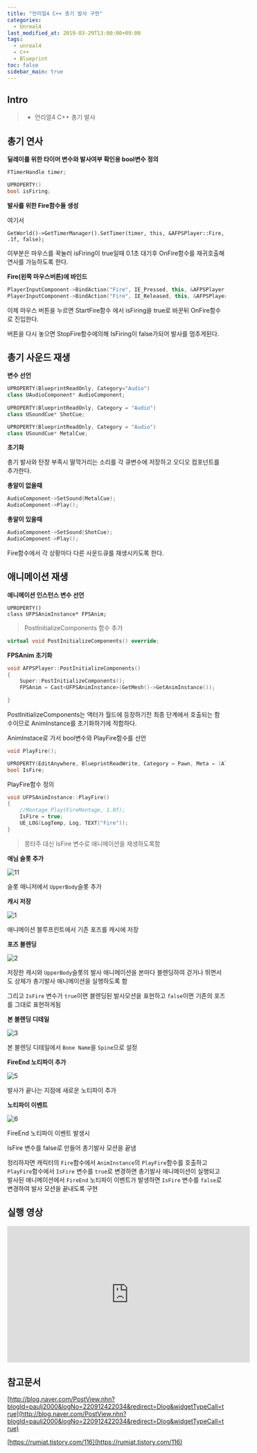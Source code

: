 ```yaml
---
title: "언리얼4 C++ 총기 발사 구현"
categories: 
  - Unreal4
last_modified_at: 2019-03-29T13:00:00+09:00
tags: 
  - unreal4 
  - C++
  - Blueprint
toc: false
sidebar_main: true
---
```


## Intro

> - 언리얼4 C++ 총기 발사

## 총기 연사

**딜레이를 위한 타이머 변수와 발사여부 확인용 bool변수 정의**
```cpp
FTimerHandle timer;

UPROPERTY()
bool isFiring;
```

**발사를 위한 Fire함수들 생성**

<script src="https://gist.github.com/lesslate/04a0ca076c76d6df8cff5810ddb787e2.js"></script>

여기서
```
GetWorld()->GetTimerManager().SetTimer(timer, this, &AFPSPlayer::Fire, .1f, false);
```
이부분은 마우스를 꾹눌러 isFiring이 true일때 0.1초 대기후 OnFire함수를 재귀호출해 연사를 가능하도록 한다.

**Fire(왼쪽 마우스버튼)에 바인드**

```cpp
PlayerInputComponent->BindAction("Fire", IE_Pressed, this, &AFPSPlayer::StartFire);
PlayerInputComponent->BindAction("Fire", IE_Released, this, &AFPSPlayer::StopFire);
```

이제 마우스 버튼을 누르면 StartFire함수 에서 isFiring을 true로 바꾼뒤 OnFire함수로 진입한다.

버튼을 다시 놓으면 StopFire함수에의해 IsFiring이 false가되어 발사를 멈추게된다.

## 총기 사운드 재생

**변수 선언**
```cpp
UPROPERTY(BlueprintReadOnly, Category="Audio")
class UAudioComponent* AudioComponent;
	
UPROPERTY(BlueprintReadOnly, Category = "Audio")
class USoundCue* ShotCue;

UPROPERTY(BlueprintReadOnly, Category = "Audio")
class USoundCue* MetalCue;

```

**초기화**

<script src="https://gist.github.com/lesslate/1858e980fdcb86ef2bf6c3a842cbd65c.js"></script>

총기 발사와 탄창 부족시 딸깍거리는 소리를 각 큐변수에 저장하고 오디오 컴포넌트를 추가한다.

**총알이 없을때**

```cpp
AudioComponent->SetSound(MetalCue);
AudioComponent->Play();
```

**총알이 있을때**

```cpp
AudioComponent->SetSound(ShotCue);
AudioComponent->Play();
```

Fire함수에서 각 상황마다 다른 사운드큐를 재생시키도록 한다.

## 애니메이션 재생

**애니메이션 인스턴스 변수 선언**

```
UPROPERTY()
class UFPSAnimInstance* FPSAnim;
```

> PostInitializeComponents 함수 추가

```cpp
virtual void PostInitializeComponents() override;
```

**FPSAnim 초기화**

```cpp
void AFPSPlayer::PostInitializeComponents()
{
	Super::PostInitializeComponents();
	FPSAnim = Cast<UFPSAnimInstance>(GetMesh()->GetAnimInstance());
	
}
```
PostInitializeComponents는 액터가 월드에 등장하기전 최종 단계에서 호출되는 함수이므로 AnimInstance를 초기화하기에 적합하다.


AnimInstace로 가서 bool변수와 PlayFire함수를 선언

```cpp
void PlayFire();

UPROPERTY(EditAnywhere, BlueprintReadWrite, Category = Pawn, Meta = (AllowPrivateAccess = true))
bool IsFire;
```

PlayFire함수 정의

```cpp
void UFPSAnimInstance::PlayFire()
{
	//Montage_Play(FireMontage, 1.0f);
	IsFire = true;
	UE_LOG(LogTemp, Log, TEXT("Fire"));
}
```

> 몽타주 대신 IsFire 변수로 애니메이션을 재생하도록함


**애님 슬롯 추가**

![11](https://github.com/lesslate/lesslate.github.io/blob/master/assets/img/Unreal/rapidFire/4.png?raw=true)

슬롯 매니저에서 `UpperBody`슬롯 추가

**캐시 저장**

![1](https://github.com/lesslate/lesslate.github.io/blob/master/assets/img/Unreal/rapidFire/1.png?raw=true)

애니메이션 블루프린트에서 기존 포즈를 캐시에 저장


**포즈 블렌딩**

![2](https://github.com/lesslate/lesslate.github.io/blob/master/assets/img/Unreal/rapidFire/2.png?raw=true)

저장한 캐시와 `UpperBody`슬롯의 발사 애니메이션을 본마다 블렌딩하여 걷거나 뛰면서도 상체가 총기발사 애니메이션을 실행하도록 함

그리고 `IsFire` 변수가 `true`이면 블렌딩된 발사모션을 표현하고 `false`이면 기존의 포즈를 그대로 표현하게됨

**본 블렌딩 디테일**

![3](https://github.com/lesslate/lesslate.github.io/blob/master/assets/img/Unreal/rapidFire/3.png?raw=true)

본 블렌딩 디테일에서 `Bone Name`을 `Spine`으로 설정

**FireEnd 노티파이 추가**

![5](https://github.com/lesslate/lesslate.github.io/blob/master/assets/img/Unreal/rapidFire/5.png?raw=true)

발사가 끝나는 지점에 새로운 노티파이 추가

**노티파이 이벤트**

![6](https://github.com/lesslate/lesslate.github.io/blob/master/assets/img/Unreal/rapidFire/6.png?raw=true)

FireEnd 노티파이 이벤트 발생시

IsFire 변수를 false로 만들어 총기발사 모션을 끝냄

정리하자면 캐릭터의 `Fire`함수에서 `AnimInstance`의 `PlayFire`함수를 호출하고 `PlayFire`함수에서 
`IsFire` 변수를 `true`로 변경하면 총기발사 애니메이션이 실행되고 발사된 애니메이션에서
`FireEnd` 노티파이 이벤트가 발생하면 `IsFire` 변수를 `false`로 변경하여 발사 모션을 끝내도록 구현

<script src="https://gist.github.com/lesslate/dbef827b56580df28a90d51c325f650d.js"></script>

## 실행 영상

<iframe width="560" height="315" src="https://www.youtube.com/embed/zS-wrhz8pDo" frameborder="0" allow="accelerometer; autoplay; encrypted-media; gyroscope; picture-in-picture" allowfullscreen></iframe>

## 참고문서

[http://blog.naver.com/PostView.nhn?blogId=paulj2000&logNo=220912422034&redirect=Dlog&widgetTypeCall=true](http://blog.naver.com/PostView.nhn?blogId=paulj2000&logNo=220912422034&redirect=Dlog&widgetTypeCall=true)

[https://rumiat.tistory.com/116](https://rumiat.tistory.com/116)
